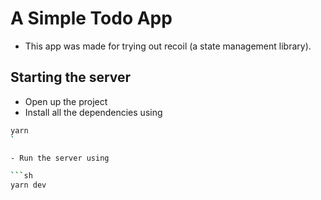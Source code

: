 # A Simple Todo App

- This app was made for trying out recoil (a state management library).

## Starting the server

- Open up the project
- Install all the dependencies using

````sh
yarn
`

- Run the server using

```sh
yarn dev
````
